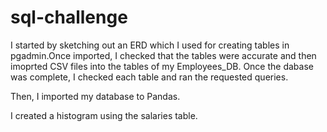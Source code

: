 # sql-challenge

I started by sketching out an ERD which I used for creating tables in pgadmin.Once imported, I checked that the tables were accurate and then imoprted CSV files into the tables of my Employees_DB. Once the dabase was complete, I checked each table and ran the requested queries.

Then, I imported my database to Pandas. 

I created a histogram using the salaries table. 
